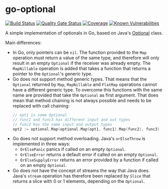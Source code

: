 # go-optional
[![Build Status](https://github.com/robtimus/go-optional/actions/workflows/build.yml/badge.svg)](https://github.com/robtimus/go-optional/actions/workflows/build.yml)
[![Quality Gate Status](https://sonarcloud.io/api/project_badges/measure?project=robtimus%3Ago-optional&metric=alert_status)](https://sonarcloud.io/summary/overall?id=robtimus%3Ago-optional)
[![Coverage](https://sonarcloud.io/api/project_badges/measure?project=robtimus%3Ago-optional&metric=coverage)](https://sonarcloud.io/summary/overall?id=robtimus%3Ago-optional)
[![Known Vulnerabilities](https://snyk.io/test/github/robtimus/go-optional/badge.svg)](https://snyk.io/test/github/robtimus/go-optional)

A simple implementation of optionals in Go, based on Java's [Optional](https://docs.oracle.com/en/java/javase/21/docs/api/java.base/java/util/Optional.html) class.

Main differences:

* In Go, only pointers can be `nil`. The function provided to the `Map` operation must return a value of the same type, and therefore will only result in an empty `Optional` if the receiver was already empty. The `MapNillable` operation is added that takes a function that returns a pointer to the `Optional`'s generic type.
* Go does not support method generic types. That means that the `Optional` returned by `Map`, `MapNillable` and `FlatMap` operations cannot have a different generic type. To overcome this functions with the same name are provided that take the `Optional` as first argument. That does mean that method chaining is not always possible and needs to be replaced with call chaining:
    ```go
    // opt1 is some Optional
    // func1 and func3 has different input and out types
    // func2 has the same input and output types
    opt2 := optional.Map(optional.Map(opt1, func1).Map(func2), func3)
    ```
* Go does not support method overloading. Java's `orElseThrow` is implemented in three ways:
    * `OrElsePanic` panics if called on an empty `Optional`.
    * `OrElseError` returns a default error if called on an empty `Optional`.
    * `OrElseSupplyError` returns an error provided by a function if called on an empty `Optional`.
* Go does not have the concept of streams the way that Java does. Java's `stream` operation has therefore been replaced by `Slice` that returns a slice with 0 or 1 elements, depending on the `Optional`.
